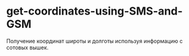# get-coordinates-using-SMS-and-GSM
Получение координат широты и долготы используя информацию с сотовых вышек.
